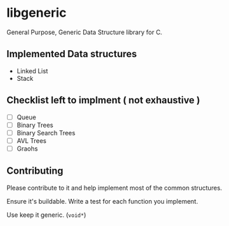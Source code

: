 # libgeneric
General Purpose, Generic Data Structure library for C. 

## Implemented Data structures
* Linked List
* Stack

## Checklist left to implment ( not exhaustive )

- [ ] Queue
- [ ] Binary Trees
- [ ] Binary Search Trees
- [ ] AVL Trees
- [ ] Graohs

## Contributing

Please contribute to it and help implement most of the common structures. 

Ensure it's buildable. Write a test for each function you implement.

Use keep it generic. (`void*`)
